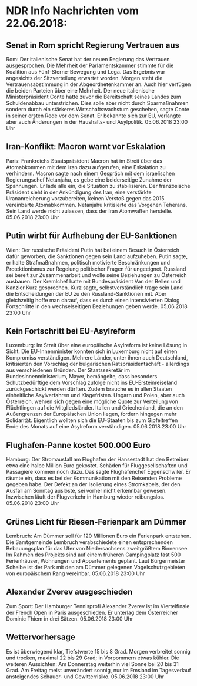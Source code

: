 # NDR Info Nachrichten vom 22.06.2018:


## Senat in Rom spricht Regierung Vertrauen aus
Rom: Der italienische Senat hat der neuen Regierung das Vertrauen ausgesprochen. Die Mehrheit der Parlamentskammer stimmte für die Koalition aus Fünf-Sterne-Bewegung und Lega. Das Ergebnis war angesichts der Sitzverteilung erwartet worden. Morgen steht die Vertrauensabstimmung in der Abgeordnetenkammer an. Auch hier verfügen die beiden Parteien über eine Mehrheit. Der neue italienische Ministerpräsident Conte hatte zuvor die Bereitschaft seines Landes zum Schuldenabbau unterstrichen. Dies solle aber nicht durch Sparmaßnahmen sondern durch ein stärkeres Wirtschaftswachstum geschehen, sagte Conte in seiner ersten Rede vor dem Senat. Er bekannte sich zur EU, verlangte aber auch Änderungen in der Haushalts- und Asylpolitik. 05.06.2018 23:00 Uhr 

## Iran-Konflikt: Macron warnt vor Eskalation
Paris: Frankreichs Staatspräsident Macron hat im Streit über das Atomabkommen mit dem Iran dazu aufgerufen, eine Eskalation zu verhindern. Macron sagte nach einem Gespräch mit dem israelischen Regierungschef Netanjahu, es gebe eine beiderseitige Zunahme der Spannungen. Er lade alle ein, die Situation zu stabilisieren. Der französische Präsident sieht in der Ankündigung des Iran, eine verstärkte Urananreicherung vorzubereiten, keinen Verstoß gegen das 2015 vereinbarte Atomabkommen. Netanjahu kritisierte das Vorgehen Teherans. Sein Land werde nicht zulassen, dass der Iran Atomwaffen herstelle. 05.06.2018 23:00 Uhr 

## Putin wirbt für Aufhebung der EU-Sanktionen
Wien: Der russische Präsident Putin hat bei einem Besuch in Österreich dafür geworben, die Sanktionen gegen sein Land aufzuheben. Putin sagte, er halte Strafmaßnahmen, politisch motivierte Beschränkungen und Protektionismus zur Regelung politischer Fragen für ungeeignet. Russland sei bereit zur Zusammenarbeit und wolle seine Beziehungen zu Österreich ausbauen. Der Kremlchef hatte mit Bundespräsident Van der Bellen und Kanzler Kurz gesprochen. Kurz sagte, selbstverständlich trage sein Land die Entscheidungen der EU zu den Russland-Sanktionen mit. Aber gleichzeitig hoffe man darauf, dass es durch einen intensivierten Dialog Fortschritte in den wechselseitigen Beziehungen geben werde. 05.06.2018 23:00 Uhr 

## Kein Fortschritt bei EU-Asylreform
Luxemburg: Im Streit über eine europäische Asylreform ist keine Lösung in Sicht. Die EU-Innenminister konnten sich in Luxemburg nicht auf einen Kompromiss verständigen. Mehrere Länder, unter ihnen auch Deutschland, kritisierten den Vorschlag der bulgarischen Ratspräsidentschaft - allerdings aus verschiedenen Gründen. Der Staatssekretär im Bundesinnenministerium, Mayer, bemängelte, dass besonders Schutzbedürftige dem Vorschlag zufolge nicht ins EU-Ersteinreiseland zurückgeschickt werden dürften. Zudem brauche es in allen Staaten einheitliche Asylverfahren und Klagefristen. Ungarn und Polen, aber auch Österreich, wehren sich gegen eine mögliche Quote zur Verteilung von Flüchtlingen auf die Mitgliedsländer. Italien und Griechenland, die an den Außengrenzen der Europäischen Union liegen, fordern hingegen mehr Solidarität. Eigentlich wollten sich die EU-Staaten bis zum Gipfeltreffen Ende des Monats auf eine Asylreform verständigen. 05.06.2018 23:00 Uhr 

## Flughafen-Panne kostet 500.000 Euro
Hamburg: Der Stromausfall am Flughafen der Hansestadt hat den Betreiber etwa eine halbe Million Euro gekostet. Schäden für Fluggesellschaften und Passagiere kommen noch dazu. Das sagte Flughafenchef Eggenschwiler. Er räumte ein, dass es bei der Kommunikation mit den Reisenden Probleme gegeben habe. Der Defekt an der Isolierung eines Stromkabels, der den Ausfall am Sonntag auslöste, sei vorher nicht erkennbar gewesen. Inzwischen läuft der Flugverkehr in Hamburg wieder reibungslos. 05.06.2018 23:00 Uhr 

## Grünes Licht für Riesen-Ferienpark am Dümmer
Lembruch: Am Dümmer soll für 120 Millionen Euro ein Ferienpark entstehen. Die Samtgemeinde Lembruch verabschiedete einen entsprechenden Bebauungsplan für das Ufer von Niedersachsens zweitgrößtem Binnensee. Im Rahmen des Projekts sind auf einem früheren Campingplatz fast 500 Ferienhäuser, Wohnungen und Appartements geplant. Laut Bürgermeister Scheibe ist der Park mit den am Dümmer gelegenen Vogelschutzgebieten von europäischem Rang vereinbar. 05.06.2018 23:00 Uhr 

## Alexander Zverev ausgeschieden
Zum Sport: Der Hamburger Tennisprofi Alexander Zverev ist im Viertelfinale der French Open in Paris ausgeschieden. Er unterlag dem Österreicher Dominic Thiem in drei Sätzen. 05.06.2018 23:00 Uhr 

## Wettervorhersage
Es ist überwiegend klar, Tiefstwerte 15 bis 8 Grad. Morgen verbreitet sonnig und trocken, maximal 22 bis 29 Grad; in Vorpommern etwas kühler. Die weiteren Aussichten: Am Donnerstag weiterhin viel Sonne bei 20 bis 31 Grad. Am Freitag meist unverändert sonnig, nur im Emsland im Tagesverlauf ansteigendes Schauer- und Gewitterrisiko. 05.06.2018 23:00 Uhr 
